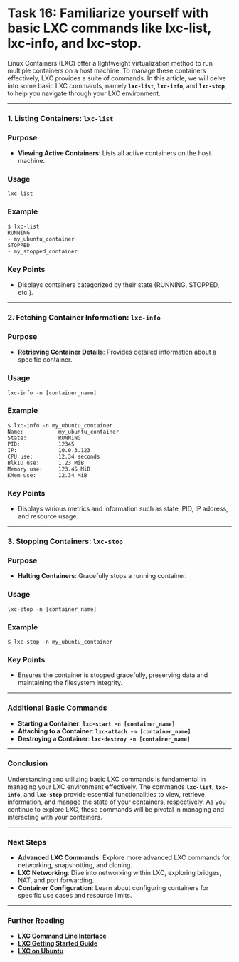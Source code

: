 # Task 16: Familiarize yourself with basic LXC commands like lxc-list, lxc-info, and lxc-stop.

Linux Containers (LXC) offer a lightweight virtualization method to run multiple containers on a host machine. To manage these containers effectively, LXC provides a suite of commands. In this article, we will delve into some basic LXC commands, namely **`lxc-list`**, **`lxc-info`**, and **`lxc-stop`**, to help you navigate through your LXC environment.

---

### 1. **Listing Containers: `lxc-list`**

### **Purpose**

- **Viewing Active Containers**: Lists all active containers on the host machine.

### **Usage**

```
lxc-list
```

### **Example**

```
$ lxc-list
RUNNING
- my_ubuntu_container
STOPPED
- my_stopped_container
```

### **Key Points**

- Displays containers categorized by their state (RUNNING, STOPPED, etc.).

---

### 2. **Fetching Container Information: `lxc-info`**

### **Purpose**

- **Retrieving Container Details**: Provides detailed information about a specific container.

### **Usage**

```
lxc-info -n [container_name]
```

### **Example**

```
$ lxc-info -n my_ubuntu_container
Name:           my_ubuntu_container
State:          RUNNING
PID:            12345
IP:             10.0.3.123
CPU use:        12.34 seconds
BlkIO use:      1.23 MiB
Memory use:     123.45 MiB
KMem use:       12.34 MiB
```

### **Key Points**

- Displays various metrics and information such as state, PID, IP address, and resource usage.

---

### 3. **Stopping Containers: `lxc-stop`**

### **Purpose**

- **Halting Containers**: Gracefully stops a running container.

### **Usage**

```
lxc-stop -n [container_name]
```

### **Example**

```
$ lxc-stop -n my_ubuntu_container
```

### **Key Points**

- Ensures the container is stopped gracefully, preserving data and maintaining the filesystem integrity.

---

### Additional Basic Commands

- **Starting a Container**: **`lxc-start -n [container_name]`**
- **Attaching to a Container**: **`lxc-attach -n [container_name]`**
- **Destroying a Container**: **`lxc-destroy -n [container_name]`**

---

### Conclusion

Understanding and utilizing basic LXC commands is fundamental in managing your LXC environment effectively. The commands **`lxc-list`**, **`lxc-info`**, and **`lxc-stop`** provide essential functionalities to view, retrieve information, and manage the state of your containers, respectively. As you continue to explore LXC, these commands will be pivotal in managing and interacting with your containers.

---

### Next Steps

- **Advanced LXC Commands**: Explore more advanced LXC commands for networking, snapshotting, and cloning.
- **LXC Networking**: Dive into networking within LXC, exploring bridges, NAT, and port forwarding.
- **Container Configuration**: Learn about configuring containers for specific use cases and resource limits.

---

### Further Reading

- **[LXC Command Line Interface](https://linuxcontainers.org/lxc/manpages/)**
- **[LXC Getting Started Guide](https://linuxcontainers.org/lxc/getting-started/)**
- **[LXC on Ubuntu](https://ubuntu.com/server/docs/containers-lxc)**